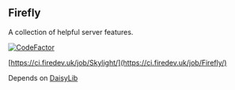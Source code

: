 ## Firefly

A collection of helpful server features.

[![CodeFactor](https://www.codefactor.io/repository/github/fireml-dev/firefly/badge)](https://www.codefactor.io/repository/github/fireml-dev/firefly)

[https://ci.firedev.uk/job/Skylight/](https://ci.firedev.uk/job/Firefly/)

Depends on [DaisyLib](https://github.com/FireML-Dev/DaisyLib)

